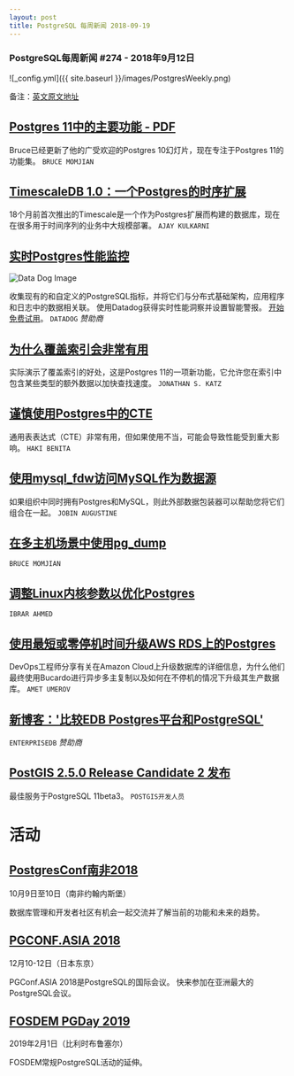 ```yaml
---
layout: post
title: PostgreSQL 每周新闻 2018-09-19
---
```


### PostgreSQL每周新闻 #274 - 2018年9月12日
![_config.yml]({{ site.baseurl }}/images/PostgresWeekly.png)

备注：[英文原文地址](https://postgresweekly.com/issues/274)

## [Postgres 11中的主要功能 - PDF](https://postgresweekly.com/link/52922/web)
Bruce已经更新了他的广受欢迎的Postgres 10幻灯片，现在专注于Postgres 11的功能集。
`BRUCE MOMJIAN`

## [TimescaleDB 1.0：一个Postgres的时序扩展](https://postgresweekly.com/link/52924/web)
18个月前首次推出的Timescale是一个作为Postgres扩展而构建的数据库，现在在很多用于时间序列的业务中大规模部署。
`AJAY KULKARNI`

## [实时Postgres性能监控](https://postgresweekly.com/link/52923/web)
![Data Dog Image](https://copm.s3.amazonaws.com/70271d1e.png)

收集现有的和自定义的PostgreSQL指标，并将它们与分布式基础架构，应用程序和日志中的数据相关联。 使用Datadog获得实时性能洞察并设置智能警报。
[开始免费试用](https://postgresweekly.com/link/52923/web)。
`DATADOG` *赞助商*

## [为什么覆盖索引会非常有用](https://postgresweekly.com/link/52925/web)
实际演示了覆盖索引的好处，这是Postgres 11的一项新功能，它允许您在索引中包含某些类型的额外数据以加快查找速度。
`JONATHAN S. KATZ`

## [谨慎使用Postgres中的CTE](https://postgresweekly.com/link/52927/web)
通用表表达式（CTE）非常有用，但如果使用不当，可能会导致性能受到重大影响。
`HAKI BENITA`

## [使用mysql_fdw访问MySQL作为数据源](https://postgresweekly.com/link/52928/web)
如果组织中同时拥有Postgres和MySQL，则此外部数据包装器可以帮助您将它们组合在一起。
`JOBIN AUGUSTINE`

## [在多主机场景中使用pg_dump](https://postgresweekly.com/link/52929/web)
`BRUCE MOMJIAN`

## [调整Linux内核参数以优化Postgres](https://postgresweekly.com/link/52930/web)
`IBRAR AHMED`

## [使用最短或零停机时间升级AWS RDS上的Postgres](https://postgresweekly.com/link/52931/web)
DevOps工程师分享有关在Amazon Cloud上升级数据库的详细信息，为什么他们最终使用Bucardo进行异步多主复制以及如何在不停机的情况下升级其生产数据库。
`AMET UMEROV`

## [新博客：'比较EDB Postgres平台和PostgreSQL'](https://postgresweekly.com/link/52932/web)
`ENTERPRISEDB` *赞助商*

## [PostGIS 2.5.0 Release Candidate 2 发布]()
最佳服务于PostgreSQL 11beta3。
`POSTGIS开发人员`

# 活动
## [PostgresConf南非2018](https://postgresweekly.com/link/52934/web)
10月9日至10日（南非约翰内斯堡）

数据库管理和开发者社区有机会一起交流并了解当前的功能和未来的趋势。

## [PGCONF.ASIA 2018](https://postgresweekly.com/link/52935/web)
12月10-12日（日本东京）

PGConf.ASIA 2018是PostgreSQL的国际会议。 快来参加在亚洲最大的PostgreSQL会议。

## [FOSDEM PGDay 2019](https://postgresweekly.com/link/52936/web)
2019年2月1日（比利时布鲁塞尔）

FOSDEM常规PostgreSQL活动的延伸。


